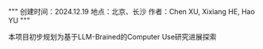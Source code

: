 """
创建时间：2024.12.19
地点：北京、长沙
作者：Chen XU, Xixiang HE, Hao YU
"""

本项目初步规划为基于LLM-Brained的Computer Use研究进展探索
